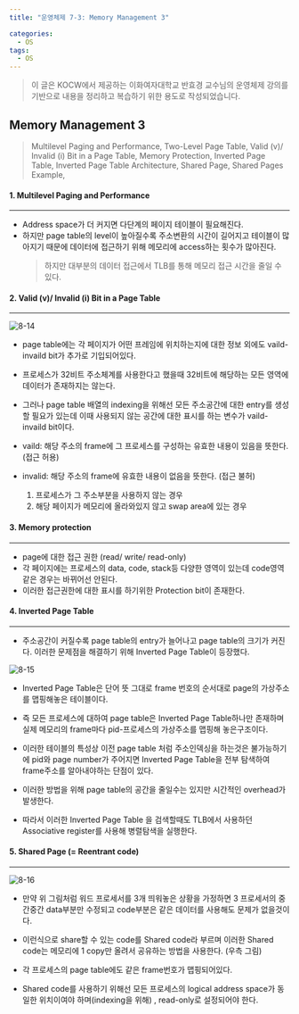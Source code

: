 ```yaml
---
title: "운영체제 7-3: Memory Management 3"

categories:
  - OS
tags:
  - OS
---
```


> 이 글은 KOCW에서 제공하는 이화여자대학교 반효경 교수님의 운영체제 강의를 기반으로 내용을 정리하고 복습하기 위한 용도로 작성되었습니다.

## Memory Management 3

> Multilevel Paging and Performance, Two-Level Page Table, Valid (v)/ Invalid (i) Bit in a Page Table, Memory Protection, Inverted Page Table, Inverted Page Table Architecture, Shared Page, Shared Pages Example,

#### 1. Multilevel Paging and Performance

---

- Address space가 더 커지면 다단계의 페이지 테이블이 필요해진다.
- 하지만 page table의 level이 높아질수록 주소변환의 시간이 길어지고 테이블이 많아지기 때문에 데이터에 접근하기 위해 메모리에 access하는 횟수가 많아진다.
  > 하지만 대부분의 데이터 접근에서 TLB를 통해 메모리 접근 시간을 줄일 수 있다.

#### 2. Valid (v)/ Invalid (i) Bit in a Page Table

---

![8-14](https://github.com/mjh851819/mjh851819.github.io/assets/70308520/f3dec1d4-35b2-4398-ae13-6345c2809378)

- page table에는 각 페이지가 어떤 프레임에 위치하는지에 대한 정보 외에도 vaild-invaild bit가 추가로 기입되어있다.
- 프로세스가 32비트 주소체계를 사용한다고 했을때 32비트에 해당하는 모든 영역에 데이터가 존재하지는 않는다.
- 그러나 page table 배열의 indexing을 위해선 모든 주소공간에 대한 entry를 생성할 필요가 있는데 이때 사용되지 않는 공간에 대한 표시를 하는 변수가 vaild-invaild bit이다.

- vaild: 해당 주소의 frame에 그 프로세스를 구성하는 유효한 내용이 있음을 뜻한다. (접근 허용)
- invalid: 해당 주소의 frame에 유효한 내용이 없음을 뜻한다. (접근 불허)
  1. 프로세스가 그 주소부분을 사용하지 않는 경우
  2. 해당 페이지가 메모리에 올라와있지 않고 swap area에 있는 경우

#### 3. Memory protection

---

- page에 대한 접근 권한 (read/ write/ read-only)
- 각 페이지에는 프로세스의 data, code, stack등 다양한 영역이 있는데 code영역같은 경우는 바뀌어선 안된다.
- 이러한 접근권한에 대한 표시를 하기위한 Protection bit이 존재한다.

#### 4. Inverted Page Table

---

- 주소공간이 커질수록 page table의 entry가 늘어나고 page table의 크기가 커진다.
  이러한 문제점을 해결하기 위해 Inverted Page Table이 등장했다.

![8-15](https://github.com/mjh851819/mjh851819.github.io/assets/70308520/43621ea8-c45c-4bb0-abda-3da6cf3490f8)

- Inverted Page Table은 단어 뜻 그대로 frame 번호의 순서대로 page의 가상주소를 맵핑해놓은 테이블이다.
- 즉 모든 프로세스에 대하여 page table은 Inverted Page Table하나만 존재하며 실제 메모리의 frame마다 pid-프로세스의 가상주소를 맵핑해 놓은구조이다.

- 이러한 테이블의 특성상 이전 page table 처럼 주소인덱싱을 하는것은 불가능하기에 pid와 page number가 주어지면 Inverted Page Table을 전부 탐색하여 frame주소를 알아내야하는 단점이 있다.

- 이러한 방법을 위해 page table의 공간을 줄일수는 있지만 시간적인 overhead가 발생한다.
- 따라서 이러한 Inverted Page Table 을 검색할때도 TLB에서 사용하던 Associative register를 사용해 병렬탐색을 실행한다.

#### 5. Shared Page (= Reentrant code)

---

![8-16](https://github.com/mjh851819/mjh851819.github.io/assets/70308520/7ee82480-d30e-4774-b1ae-b1e573094f3b)

- 만약 위 그림처럼 워드 프로세서를 3개 띄워놓은 상황을 가정하면 3 프로세서의 중간중간 data부분만 수정되고 code부분은 같은 데이터를 사용해도 문제가 없을것이다.
- 이런식으로 share할 수 있는 code를 Shared code라 부르며 이러한 Shared code는 메모리에 1 copy만 올려서 공유하는 방법을 사용한다. (우측 그림)
- 각 프로세스의 page table에도 같은 frame번호가 맵핑되어있다.

- Shared code를 사용하기 위해선 모든 프로세스의 logical address space가 동일한 위치이여야 하며(indexing을 위해) , read-only로 설정되어야 한다.
